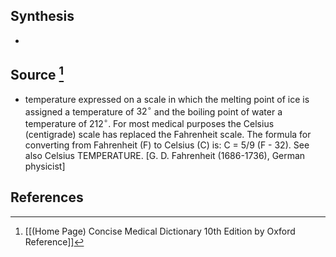 ## Synthesis
- 
## Source [^1]
- temperature expressed on a scale in which the melting point of ice is assigned a temperature of $32^{\circ}$ and the boiling point of water a temperature of $212^{\circ}$. For most medical purposes the Celsius (centigrade) scale has replaced the Fahrenheit scale. The formula for converting from Fahrenheit (F) to Celsius (C) is: C = 5/9 (F - 32). See also Celsius TEMPERATURE. \[G. D. Fahrenheit (1686-1736), German physicist]
## References

[^1]: [[(Home Page) Concise Medical Dictionary 10th Edition by Oxford Reference]]